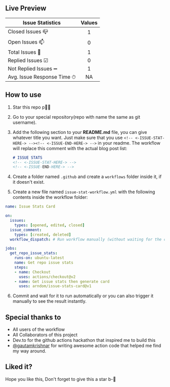 ## Live Preview

<!-- <-ISSUE-STAT-HERE-> -->
| Issue Statistics | Values |
| - | :-: |
| Closed Issues 📪 | 1 |
| Open Issues 📫 | 0 |
| Total Issues 🔢 | 1 |
| Replied Issues ☑ | 0 |
| Not Replied Issues ➖ | 1 |
| Avg. Issue Response Time ⏱ | NA |
<!-- <-ISSUE-END-HERE-> -->

## How to use

1. Star this repo p	
2. Go to your special repository(repo with name the same as git username).
3. Add the following section to your **README.md** file, you can give whatever title you want. Just make sure that you use `<!-- <-ISSUE-STAT-HERE-> --><!-- <-ISSUE-END-HERE-> -->` in your readme. The workflow will replace this comment with the actual blog post list:

   ```markdown
   # ISSUE STATS
   <!-- <-ISSUE-STAT-HERE-> -->
   <!-- <-ISSUE-END-HERE-> -->
   ```
4. Create a folder named `.github` and create a `workflows` folder inside it, if it doesn't exist.
5. Create a new file named `issue-stat-workflow.yml` with the following contents inside the workflow folder:

```yaml
name: Issue Stats Card

on:
  issues:
    types: [opened, edited, closed]
  issue_comment:
    types: [created, deleted]
  workflow_dispatch: # Run workflow manually (without waiting for the cron to be called), through the Github Actions Workflow page directly

jobs:
  get_repo_issue_stats:
    runs-on: ubuntu-latest
    name: Get repo issue stats
    steps:
    - name: Checkout
      uses: actions/checkout@v2
    - name: Get issue stats then generate card 
      uses: arndom/issue-stats-card@v1
```

6. Commit and wait for it to run automatically or you can also trigger it manually to see the result instantly.

## Special thanks to

- All users of the workflow
- All Collaborators of this project
- Dev.to for the github actions hackathon that inspired me to build this
- [@gautamkrishnar](https://github.com/gautamkrishnar) for writing awesome action code that helped me find my way around.

## Liked it?

Hope you like this, Don't forget to give this a star b-
